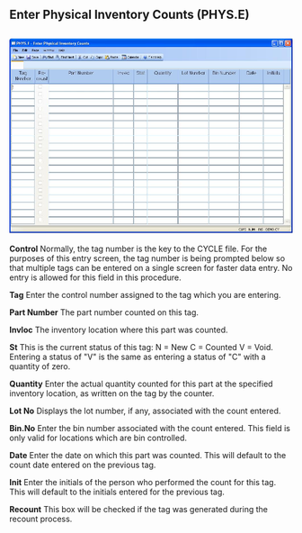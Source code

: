 ##  Enter Physical Inventory Counts (PHYS.E)

<PageHeader />

##

![](./PHYS-E-1.jpg)

**Control** Normally, the tag number is the key to the CYCLE file. For the
purposes of this entry screen, the tag number is being prompted below so that
multiple tags can be entered on a single screen for faster data entry. No
entry is allowed for this field in this procedure.  
  
**Tag** Enter the control number assigned to the tag which you are entering.  
  
**Part Number** The part number counted on this tag.  
  
**Invloc** The inventory location where this part was counted.  
  
**St** This is the current status of this tag: N = New C = Counted V = Void.
Entering a status of "V" is the same as entering a status of "C" with a
quantity of zero.  
  
**Quantity** Enter the actual quantity counted for this part at the specified
inventory location, as written on the tag by the counter.  
  
**Lot No** Displays the lot number, if any, associated with the count entered.  
  
**Bin.No** Enter the bin number associated with the count entered. This field
is only valid for locations which are bin controlled.  
  
**Date** Enter the date on which this part was counted. This will default to
the count date entered on the previous tag.  
  
**Init** Enter the initials of the person who performed the count for this
tag. This will default to the initials entered for the previous tag.  
  
**Recount** This box will be checked if the tag was generated during the
recount process.  
  
  
<badge text= "Version 8.10.57" vertical="middle" />

<PageFooter />